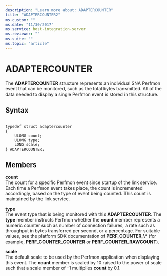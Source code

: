 ```yaml
---
description: "Learn more about: ADAPTERCOUNTER"
title: "ADAPTERCOUNTER2"
ms.custom: ""
ms.date: "11/30/2017"
ms.service: host-integration-server
ms.reviewer: ""
ms.suite: ""
ms.topic: "article"
---
```

# ADAPTERCOUNTER
The **ADAPTERCOUNTER** structure represents an individual SNA Perfmon event that can be monitored, such as the total bytes transmitted. All of the data needed to display a single Perfmon event is stored in this structure.  
  
## Syntax  
  
```  
  
typedef struct adaptercounter  
{  
    ULONG count;  
    ULONG type;  
    LONG scale;  
} ADAPTERCOUNTER;   
```  
  
## Members  
 **count**  
 The count for a specific Perfmon event since startup of the link service. Each time a Perfmon event takes place, the count is incremented accordingly, based on the type of event being counted. This count is maintained by the link service.  
  
 **type**  
 The event type that is being monitored with this **ADAPTERCOUNTER**. The **type** member instructs Perfmon whether the **count** member represents a numeric counter such as number of connection failures, a rate such as throughput in bytes transferred per second, or a percentage. For suitable values, see the platform SDK documentation of **PERF_COUNTER_\\*** (for example, **PERF_COUNTER_COUNTER** or **PERF_COUNTER_RAWCOUNT**).  
  
 **scale**  
 The default scale to be used by the Perfmon application when displaying this event. The **count** member is scaled by 10 raised to the power of scale such that a scale member of –1 multiplies **count** by 0.1.
